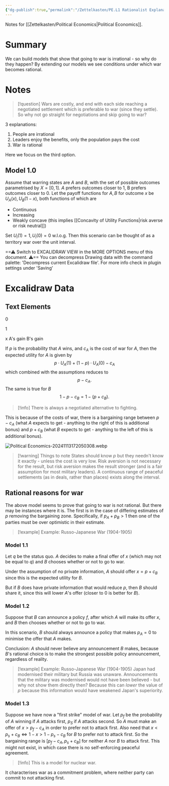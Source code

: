 ```yaml
---
{"dg-publish":true,"permalink":"/Zettelkasten/PE.L1 Rationalist Explanations for War/","tags":["lecture-notes"],"noteIcon":2,"created":"2024-11-22T13:37:13.849+09:00"}
---
```


Notes for [[Zettelkasten/Political Economics\|Political Economics]].
# Summary
We can build models that show that going to war is irrational - so why do they happen?
By extending our models we see conditions under which war becomes rational.

# Notes
>[!question]
>Wars are costly, and end with each side reaching a negotiated settlement which is preferable to war (since they settle).
>So why not go straight for negotiations and skip going to war?

3 explanations:
1. People are irrational <!--note: unsatisfactory-->
2. Leaders enjoy the benefits, only the population pays the cost
3. War is rational

Here we focus on the third option.

## Model 1.0
Assume that warring states are $A$ and $B$, with the set of possible outcomes parametrised by $X = [0, 1]$. $A$ prefers outcomes closer to $1$, B prefers outcomes closer to $0$.
Let the payoff functions for $A,B$ for outcome $x$ be $U_{A}(x), U_{B}(1-x)$, both functions of which are
- Continuous
- Increasing
- Weakly concave (this implies [[Concavity of Utility Functions\|risk averse or risk neutral]])

Set $U_{i}(1) = 1, U_{i}(0)=0$ w.l.o.g.
Then this scenario can be thought of as a territory war over the unit interval.

<div class="transclusion internal-embed is-loaded"><div class="markdown-embed">




==⚠  Switch to EXCALIDRAW VIEW in the MORE OPTIONS menu of this document. ⚠== You can decompress Drawing data with the command palette: 'Decompress current Excalidraw file'. For more info check in plugin settings under 'Saving'


# Excalidraw Data
## Text Elements
0
 
1
 
x 
A's gain 
B's gain 


</div></div>

If $p$ is the probability that $A$ wins, and $c_{A}$ is the cost of war for $A$, then the expected utility for $A$ is given by 
$$
p \cdot U_{A}(1) + (1-p)\cdot U_{A}(0) - c_{A}
$$
which combined with the assumptions reduces to 
$$
p - c_{A}.
$$
The same is true for $B$
$$
1 - p - c_{B} = 1 - (p + c_{B}).
$$

>[!info] There is always a negotiated alternative to fighting.

This is because of the costs of war, there is a bargaining range between $p-c_{A}$ (what $A$ expects to get - anything to the right of this is additional bonus) and $p + c_{B}$ (what $B$ expects to get - anything to the left of this is additional bonus).

![Political Economics-20241113172050308.webp](/img/user/Images/Political%20Economics-20241113172050308.webp)
>[!warning] Things to note
>States should know $p$ but they needn't know it exactly - unless the cost is very low.
>Risk aversion is not necessary for the result, but risk aversion makes the result stronger (and is a fair assumption for most military leaders).
>A continuous range of peaceful settlements (as in deals, rather than places) exists along the interval.

## Rational reasons for war
The above model seems to prove that going to war is not rational. But there may be instances where it is.
The first is in the case of differing estimates of $p$ removing the bargaining zone. Specifically, if $p_{A} + p_{B} > 1$ then one of the parties must be over optimistic in their estimate.

>[!example] Example: Russo-Japanese War (1904-1905)

### Model 1.1
Let $q$ be the status quo.
$A$ decides to make a final offer of $x$ (which may not be equal to $q$) and $B$ chooses whether or not to go to war.

Under the assumption of no private information, $A$ should offer $x = p+c_{B}$ since this is the expected utility for $B$.

But if $B$ does have private information that would reduce $p$, then $B$ should share it, since this will lower $A$'s offer (closer to $0$ is better for $B$).

### Model 1.2
Suppose that $B$ can announce a policy $f$, after which $A$ will make its offer $x$, and $B$ then chooses whether or not to go to war.

In this scenario, $B$ should always announce a policy that makes $p_{A} = 0$ to minimise the offer that $A$ makes.

Conclusion: $A$ should never believe any announcement $B$ makes, because $B$'s rational choice is to make the strongest possible policy announcement, regardless of reality.

>[!example] Example: Russo-Japanese War (1904-1905)
>Japan had modernised their military but Russia was unaware.
>Announcements that the military was modernised would not have been believed - but why not show them directly then?
>Because this can *lower* the value of $p$ because this information would have weakened Japan's superiority.

### Model 1.3
Suppose we have now a "first strike" model of war.
Let $p_{f}$ be the probability of $A$ winning if $A$ attacks first, $p_{S}$ if $A$ attacks second.
So $A$ must make an offer of $x > p_{f} - c_{A}$ in order to prefer not to attack first.
Also need that $x < p_{s} + c_{B} \iff 1-x > 1 - p_{s} - c_{B}$ for $B$ to prefer not to attack first.
So the bargaining range is $[p_{f} - c_{A}, p_{s} + c_{B}]$ for neither $A$ nor $B$ to attack first.
This might not exist, in which case there is no self-enforcing peaceful agreement.

>[!info] This is a model for nuclear war.

It characterises war as a commitment problem, where neither party can commit to not attacking first.